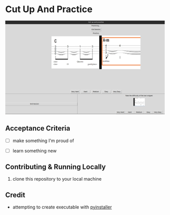 # Cut Up And Practice

![Screenshot of Cut Up And Practice](/doc/img/project.png)

## Acceptance Criteria

- [ ] make something I'm proud of
- [ ] learn something new


## Contributing & Running Locally

1. clone this repository to your local machine


## Credit

- attempting to create executable with [pyinstaller](https://github.com/pyinstaller/pyinstaller/tree/5d7a0449ecea400eccbbb30d5fcef27d72f8f75d)